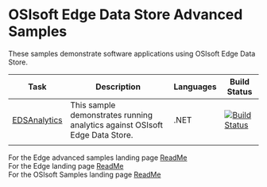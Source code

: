 # OSIsoft Edge Data Store Advanced Samples

These samples demonstrate software applications using OSIsoft Edge Data Store.

| Task                           | Description                                                                 | Languages | Build Status                                                                                                                                                                                                                      |
| ------------------------------ | --------------------------------------------------------------------------- | --------- | --------------------------------------------------------------------------------------------------------------------------------------------------------------------------------------------------------------------------------- |
| [EDSAnalytics](./EDSAnalytics) | This sample demonstrates running analytics against OSIsoft Edge Data Store. | .NET      | [![Build Status](https://dev.azure.com/osieng/engineering/_apis/build/status/product-readiness/Edge/EDS_Analytics_DotNet?branchName=master)](https://dev.azure.com/osieng/engineering/_build?definitionId=1827&branchName=master) |
|  |

For the Edge advanced samples landing page [ReadMe](../)  
For the Edge landing page [ReadMe](../../)  
For the OSIsoft Samples landing page [ReadMe](https://github.com/osisoft/OSI-Samples)
